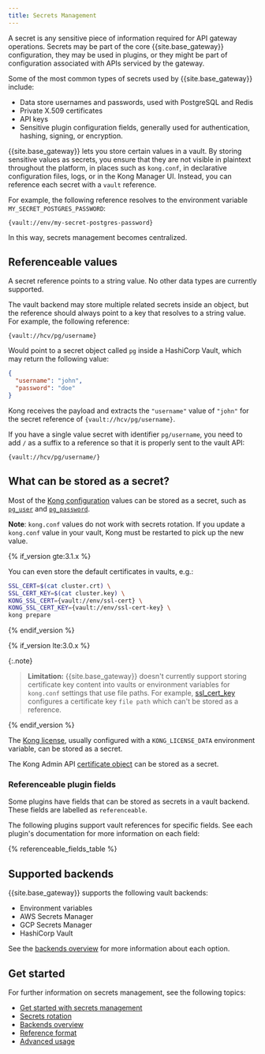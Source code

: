 ```yaml
---
title: Secrets Management
---
```


A secret is any sensitive piece of information required for API gateway
operations. Secrets may be part of the core {{site.base_gateway}} configuration,
they may be used in plugins, or they might be part of configuration associated
with APIs serviced by the gateway.

Some of the most common types of secrets used by {{site.base_gateway}} include:

* Data store usernames and passwords, used with PostgreSQL and Redis
* Private X.509 certificates
* API keys
* Sensitive plugin configuration fields, generally used for authentication,
  hashing, signing, or encryption.

{{site.base_gateway}} lets you store certain values in a vault.
By storing sensitive values as secrets, you ensure that they are not
visible in plaintext throughout the platform, in places such as `kong.conf`,
in declarative configuration files, logs, or in the Kong Manager UI. Instead,
you can reference each secret with a `vault` reference.

For example, the following reference resolves to the environment variable `MY_SECRET_POSTGRES_PASSWORD`:

```
{vault://env/my-secret-postgres-password}
```

In this way, secrets management becomes centralized.

## Referenceable values

A secret reference points to a string value. No other data types are currently supported.

The vault backend may store multiple related secrets inside an object, but the reference
should always point to a key that resolves to a string value. For example, the following reference:

```
{vault://hcv/pg/username}
```

Would point to a secret object called `pg` inside a HashiCorp Vault, which may return the following value:

```json
{
  "username": "john",
  "password": "doe"
}
```

<!-- vale off -->
Kong receives the payload and extracts the `"username"` value of `"john"` for the secret reference of
`{vault://hcv/pg/username}`.
<!-- vale on -->

If you have a single value secret with identifier `pg/username`, you need to add `/` as a suffix
to a reference so that it is properly sent to the vault API:

```
{vault://hcv/pg/username/}
```

## What can be stored as a secret?

Most of the [Kong configuration](/gateway/{{page.kong_version}}/reference/configuration/) values
can be stored as a secret, such as [`pg_user`](/gateway/{{page.kong_version}}/reference/configuration/#postgres-settings) and
[`pg_password`](/gateway/{{page.kong_version}}/reference/configuration/#postgres-settings). 

**Note**: `kong.conf` values do not work with secrets rotation. If you update a `kong.conf` value in your vault, Kong must be restarted to pick up the new value.

{% if_version gte:3.1.x %}

You can even store the default certificates in vaults, e.g.:

```bash
SSL_CERT=$(cat cluster.crt) \
SSL_CERT_KEY=$(cat cluster.key) \
KONG_SSL_CERT={vault://env/ssl-cert} \
KONG_SSL_CERT_KEY={vault://env/ssl-cert-key} \
kong prepare
```

{% endif_version %}

{% if_version lte:3.0.x %}

{:.note}
> **Limitation:** {{site.base_gateway}} doesn't currently support storing certificate key content into vaults or environment variables for `kong.conf` settings that use file paths. For example, [ssl_cert_key](/gateway/{{page.kong_version}}/reference/configuration/#ssl_cert_key) configures a certificate key `file path` which can't be stored as a reference.

{% endif_version %}

The [Kong license](/gateway/{{page.kong_version}}/licenses/), usually configured with
a `KONG_LICENSE_DATA` environment variable, can be stored as a secret.

The Kong Admin API [certificate object](/gateway/{{page.kong_version}}/admin-api/#certificate-object)
can be stored as a secret.

### Referenceable plugin fields

Some plugins have fields that can be stored as secrets in a
vault backend. These fields are labelled as `referenceable`. 

The following plugins support vault references for specific fields. 
See each plugin's documentation for more information on each field:

{% referenceable_fields_table %}

## Supported backends

{{site.base_gateway}} supports the following vault backends:
* Environment variables
* AWS Secrets Manager
* GCP Secrets Manager
* HashiCorp Vault

See the [backends overview](/gateway/{{page.kong_version}}/kong-enterprise/secrets-management/backends/)
for more information about each option.

## Get started

For further information on secrets management, see the following topics:
* [Get started with secrets management](/gateway/{{page.kong_version}}/kong-enterprise/secrets-management/getting-started/)
* [Secrets rotation](/gateway/{{page.kong_version}}/kong-enterprise/secrets-management/secrets-rotation/)
* [Backends overview](/gateway/{{page.kong_version}}/kong-enterprise/secrets-management/backends/)
* [Reference format](/gateway/{{page.kong_version}}/kong-enterprise/secrets-management/reference-format/)
* [Advanced usage](/gateway/{{page.kong_version}}/kong-enterprise/secrets-management/advanced-usage/)
